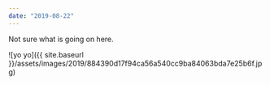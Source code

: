 ```yaml
---
date: "2019-08-22"
---
```


Not sure what is going on here.

![yo yo]({{ site.baseurl }}/assets/images/2019/884390d17f94ca56a540cc9ba84063bda7e25b6f.jpg)
